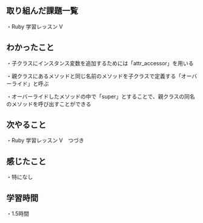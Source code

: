 ## 取り組んだ課題一覧
・Ruby 学習レッスン V
## わかったこと
・子クラスにインスタンス変数を追加するためには「attr_accessor」を用いる

・親クラスにあるメソッドと同じ名前のメソッドを子クラスで定義する「オーバーライド」と呼ぶ

・オーバーライドしたメソッドの中で「super」とすることで、親クラスの同名のメソッドを呼び出すことができる
## 次やること
・Ruby 学習レッスン V　つづき
## 感じたこと
・特になし
## 学習時間
・1.5時間
